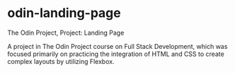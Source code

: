 # odin-landing-page

The Odin Project, Project: Landing Page

A project in The Odin Project course on Full Stack Development, which was focused primarily on practicing the integration of HTML and CSS to create complex layouts by utilizing Flexbox.
